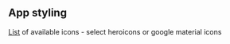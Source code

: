 ## App styling

[List](https://blade-ui-kit.com/blade-icons#search) of available icons - select heroicons or google material icons
